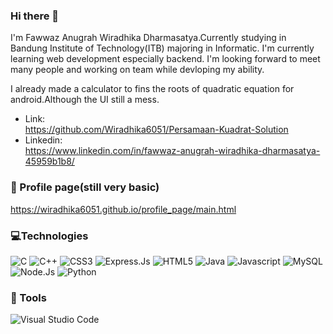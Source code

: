 ### Hi there 👋
I'm Fawwaz Anugrah Wiradhika Dharmasatya.Currently studying in Bandung Institute of Technology(ITB) majoring in Informatic.
I'm currently learning web development especially backend.
I'm looking forward to meet many people and working on team while devloping my ability.


I already made a calculator to fins the roots of quadratic equation for android.Although the UI still a mess.
- Link:<br>https://github.com/Wiradhika6051/Persamaan-Kuadrat-Solution<br>
- Linkedin:<br>https://www.linkedin.com/in/fawwaz-anugrah-wiradhika-dharmasatya-45959b1b8/<br>


### 📃 Profile page(still very basic)
https://wiradhika6051.github.io/profile_page/main.html


### 💻Technologies 
<p>
<img alt="C" src="https://img.shields.io/badge/c-%2300599C.svg?style=for-the-badge&logo=c&logoColor=white"/>
<img alt="C++" src="https://img.shields.io/badge/c++-%2300599C.svg?style=for-the-badge&logo=c%2B%2B&logoColor=white"/>
<img alt="CSS3" src="https://img.shields.io/badge/css3-%231572B6.svg?style=for-the-badge&logo=css3&logoColor=white"/>
<img alt="Express.Js" src="https://img.shields.io/badge/express.js-%23404d59.svg?style=for-the-badge&logo=express&logoColor=%2361DAFB"/>
<img alt="HTML5" src="https://img.shields.io/badge/html5-%23E34F26.svg?style=for-the-badge&logo=html5&logoColor=white"/>
<img alt="Java" src="https://img.shields.io/badge/java-%23ED8B00.svg?style=for-the-badge&logo=java&logoColor=white"/>
<img alt="Javascript" src="https://img.shields.io/badge/javascript-%23323330.svg?style=for-the-badge&logo=javascript&logoColor=%23F7DF1E"/>
<img alt="MySQL" src="https://img.shields.io/badge/mysql-%2300f.svg?style=for-the-badge&logo=mysql&logoColor=white"/>
<img alt="Node.Js" src="https://img.shields.io/badge/node.js-6DA55F?style=for-the-badge&logo=node.js&logoColor=white"/>
<img alt="Python" src="https://img.shields.io/badge/python-%2314354C.svg?style=for-the-badge&logo=python&logoColor=white"/>
</p>

### 🔨 Tools
<p>
  <img alt="Visual Studio Code" src="https://img.shields.io/badge/VisualStudioCode-0078d7.svg?style=for-the-badge&logo=visual-studio-code&logoColor=white"/>
</p>

